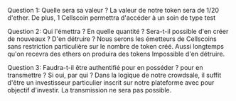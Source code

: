 Question 1: Quelle sera sa valeur ? 
La valeur de notre token sera de 1/20 d'ether. De plus, 1 Cellscoin permettra d'accéder à un soin de type test

Question 2: Qui l'émettra ? En quelle quantité ? Sera-t-il possible d'en créer de nouveaux ? D'en détruire ?
Nous serons les émetteurs de Cellscoins sans restriction particulière sur le nombre de token créé. Aussi longtemps qu'on recevra des ethers on produira des tokens
Impossible d'en détruire.

Question 3: Faudra-t-il être authentifié pour en posséder ? pour en transmettre ? Si oui, par qui ?
Dans la logique de notre crowdsale, il suffit d'être un investisseur particulier inscrit sur notre plateforme avec pour objectif d'investir. La transmission ne sera pas possible.
